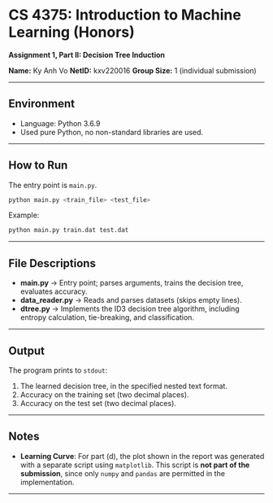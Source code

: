# CS 4375: Introduction to Machine Learning (Honors)  
**Assignment 1, Part II: Decision Tree Induction**  

**Name:** Ky Anh Vo
**NetID:** kxv220016
**Group Size:** 1 (individual submission)

---

## Environment
- Language: Python 3.6.9  
- Used pure Python, no non-standard libraries are used.

---

## How to Run
The entry point is `main.py`.  

```bash
python main.py <train_file> <test_file>
```

Example:
```bash
python main.py train.dat test.dat
```

---

## File Descriptions
- **main.py** → Entry point; parses arguments, trains the decision tree, evaluates accuracy.  
- **data_reader.py** → Reads and parses datasets (skips empty lines).  
- **dtree.py** → Implements the ID3 decision tree algorithm, including entropy calculation, tie-breaking, and classification.  

---

## Output
The program prints to `stdout`:  
1. The learned decision tree, in the specified nested text format.  
2. Accuracy on the training set (two decimal places).  
3. Accuracy on the test set (two decimal places).  

---

## Notes
- **Learning Curve**: For part (d), the plot shown in the report was generated with a separate script using `matplotlib`. This script is **not part of the submission**, since only `numpy` and `pandas` are permitted in the implementation.  

---
